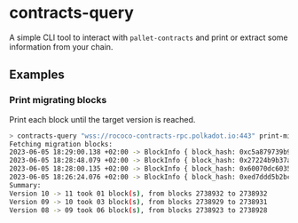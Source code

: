 # contracts-query

A simple CLI tool to interact with `pallet-contracts` and print or extract some information
from your chain.

## Examples

### Print migrating blocks

Print each block until the target version is reached.
```bash
> contracts-query "wss://rococo-contracts-rpc.polkadot.io:443" print-migrating-blocks --target-version 8
Fetching migration blocks:
2023-06-05 18:29:00.138 +02:00 -> BlockInfo { block_hash: 0xc5a879739b995b8b69655607f3ae59f8707c6e92026e953f9d474131808cf9e1, block_number: 2738932, version: 10, migration_in_progress: true }
2023-06-05 18:28:48.079 +02:00 -> BlockInfo { block_hash: 0x27224b9b37a031bedf507fa37c0aad108480a711a1b5ab572aa3a7680aa79bc8, block_number: 2738931, version: 9, migration_in_progress: true }
2023-06-05 18:28:00.135 +02:00 -> BlockInfo { block_hash: 0x60070dc60358594d0132b82aca52724f0913120002d46d07a72a51850ef282e8, block_number: 2738928, version: 8, migration_in_progress: true }
2023-06-05 18:26:24.076 +02:00 -> BlockInfo { block_hash: 0xed7ddd5b2bc635ff096f3457e18412cf8b7a7d0ca9375ad42aad65dae42c3077, block_number: 2738922, version: 8, migration_in_progress: false }
Summary:
Version 10 -> 11 took 01 block(s), from blocks 2738932 to 2738932
Version 09 -> 10 took 03 block(s), from blocks 2738929 to 2738931
Version 08 -> 09 took 06 block(s), from blocks 2738923 to 2738928
```
